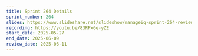 ```yaml
---
title: Sprint 264 Details
sprint_number: 264
slides: https://www.slideshare.net/slideshow/manageiq-sprint-264-review-slide-deck/281041724
recording: https://youtu.be/83RPx6e-yZE
start_date: 2025-05-27
end_date: 2025-06-09
review_date: 2025-06-11
---
```

